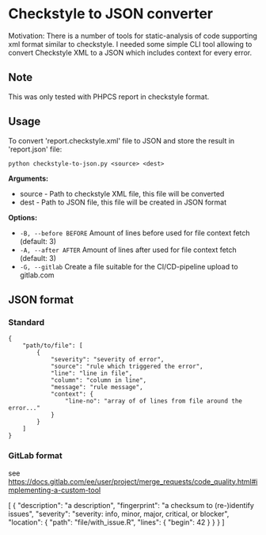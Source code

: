 # Checkstyle to JSON converter

Motivation: There is a number of tools for static-analysis of code supporting
xml format similar to checkstyle. I needed some simple CLI tool allowing to
convert Checkstyle XML to a JSON which includes context for every error.

## Note

This was only tested with PHPCS report in checkstyle format.

## Usage

To convert 'report.checkstyle.xml' file to JSON and store the result in 'report.json' file:

`python checkstyle-to-json.py <source> <dest>`

**Arguments:**

- source - Path to checkstyle XML file, this file will be converted
- dest   - Path to JSON file, this file will be created in JSON format

**Options:**

- `-B, --before BEFORE`  Amount of lines before used for file context fetch (default: 3)
- `-A, --after AFTER`    Amount of lines after used for file context fetch (default: 3)
- `-G, --gitlab`         Create a file suitable for the CI/CD-pipeline upload to gitlab.com

## JSON format

### Standard

```
{
    "path/to/file": [
        {
            "severity": "severity of error",
            "source": "rule which triggered the error",
            "line": "line in file",
            "column": "column in line",
            "message": "rule message",
            "context": {
                "line-no": "array of of lines from file around the error..."
            }
        }
    ]
}
```

### GitLab format

see https://docs.gitlab.com/ee/user/project/merge_requests/code_quality.html#implementing-a-custom-tool

[
  {
    "description": "a description",
    "fingerprint": "a checksum to (re-)identify issues",
    "severity": "severity: info, minor, major, critical, or blocker",
    "location": {
      "path": "file/with_issue.R",
      "lines": {
        "begin": 42
      }
    }
  }
]
